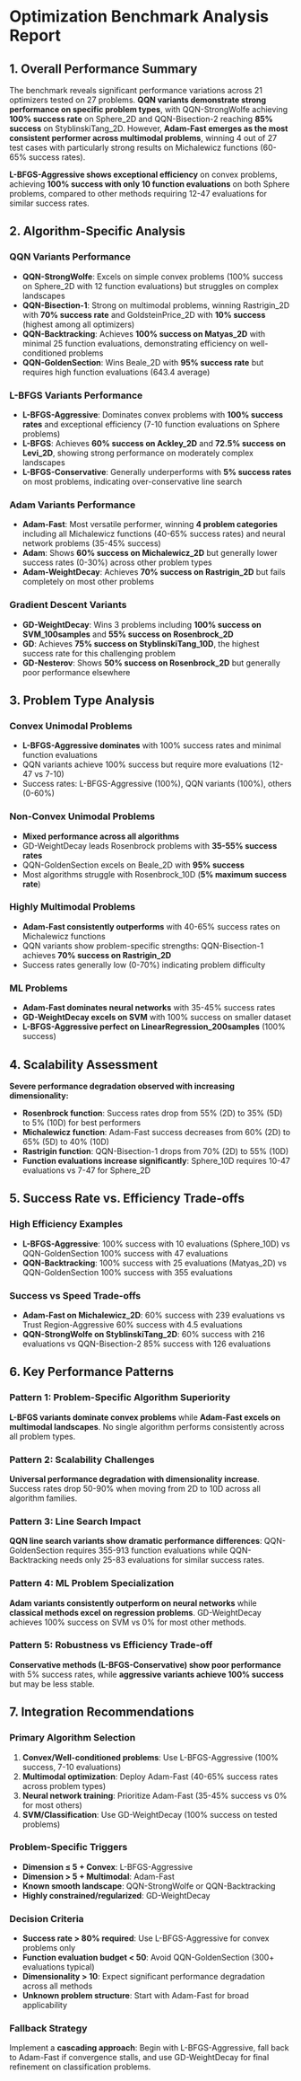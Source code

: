 # Optimization Benchmark Analysis Report

## 1. Overall Performance Summary

The benchmark reveals significant performance variations across 21 optimizers tested on 27 problems. **QQN variants demonstrate strong performance on specific problem types**, with QQN-StrongWolfe achieving **100% success rate** on Sphere_2D and QQN-Bisection-2 reaching **85% success** on StyblinskiTang_2D. However, **Adam-Fast emerges as the most consistent performer across multimodal problems**, winning 4 out of 27 test cases with particularly strong results on Michalewicz functions (60-65% success rates).

**L-BFGS-Aggressive shows exceptional efficiency** on convex problems, achieving **100% success with only 10 function evaluations** on both Sphere problems, compared to other methods requiring 12-47 evaluations for similar success rates.

## 2. Algorithm-Specific Analysis

### QQN Variants Performance
- **QQN-StrongWolfe**: Excels on simple convex problems (100% success on Sphere_2D with 12 function evaluations) but struggles on complex landscapes
- **QQN-Bisection-1**: Strong on multimodal problems, winning Rastrigin_2D with **70% success rate** and GoldsteinPrice_2D with **10% success** (highest among all optimizers)
- **QQN-Backtracking**: Achieves **100% success on Matyas_2D** with minimal 25 function evaluations, demonstrating efficiency on well-conditioned problems
- **QQN-GoldenSection**: Wins Beale_2D with **95% success rate** but requires high function evaluations (643.4 average)

### L-BFGS Variants Performance
- **L-BFGS-Aggressive**: Dominates convex problems with **100% success rates** and exceptional efficiency (7-10 function evaluations on Sphere problems)
- **L-BFGS**: Achieves **60% success on Ackley_2D** and **72.5% success on Levi_2D**, showing strong performance on moderately complex landscapes
- **L-BFGS-Conservative**: Generally underperforms with **5% success rates** on most problems, indicating over-conservative line search

### Adam Variants Performance
- **Adam-Fast**: Most versatile performer, winning **4 problem categories** including all Michalewicz functions (40-65% success rates) and neural network problems (35-45% success)
- **Adam**: Shows **60% success on Michalewicz_2D** but generally lower success rates (0-30%) across other problem types
- **Adam-WeightDecay**: Achieves **70% success on Rastrigin_2D** but fails completely on most other problems

### Gradient Descent Variants
- **GD-WeightDecay**: Wins 3 problems including **100% success on SVM_100samples** and **55% success on Rosenbrock_2D**
- **GD**: Achieves **75% success on StyblinskiTang_10D**, the highest success rate for this challenging problem
- **GD-Nesterov**: Shows **50% success on Rosenbrock_2D** but generally poor performance elsewhere

## 3. Problem Type Analysis

### Convex Unimodal Problems
- **L-BFGS-Aggressive dominates** with 100% success rates and minimal function evaluations
- QQN variants achieve 100% success but require more evaluations (12-47 vs 7-10)
- Success rates: L-BFGS-Aggressive (100%), QQN variants (100%), others (0-60%)

### Non-Convex Unimodal Problems
- **Mixed performance across all algorithms**
- GD-WeightDecay leads Rosenbrock problems with **35-55% success rates**
- QQN-GoldenSection excels on Beale_2D with **95% success**
- Most algorithms struggle with Rosenbrock_10D (**5% maximum success rate**)

### Highly Multimodal Problems
- **Adam-Fast consistently outperforms** with 40-65% success rates on Michalewicz functions
- QQN variants show problem-specific strengths: QQN-Bisection-1 achieves **70% success on Rastrigin_2D**
- Success rates generally low (0-70%) indicating problem difficulty

### ML Problems
- **Adam-Fast dominates neural networks** with 35-45% success rates
- **GD-WeightDecay excels on SVM** with 100% success on smaller dataset
- **L-BFGS-Aggressive perfect on LinearRegression_200samples** (100% success)

## 4. Scalability Assessment

**Severe performance degradation observed with increasing dimensionality:**

- **Rosenbrock function**: Success rates drop from 55% (2D) to 35% (5D) to 5% (10D) for best performers
- **Michalewicz function**: Adam-Fast success decreases from 60% (2D) to 65% (5D) to 40% (10D)
- **Rastrigin function**: QQN-Bisection-1 drops from 70% (2D) to 55% (10D)
- **Function evaluations increase significantly**: Sphere_10D requires 10-47 evaluations vs 7-47 for Sphere_2D

## 5. Success Rate vs. Efficiency Trade-offs

### High Efficiency Examples
- **L-BFGS-Aggressive**: 100% success with 10 evaluations (Sphere_10D) vs QQN-GoldenSection 100% success with 47 evaluations
- **QQN-Backtracking**: 100% success with 25 evaluations (Matyas_2D) vs QQN-GoldenSection 100% success with 355 evaluations

### Success vs Speed Trade-offs
- **Adam-Fast on Michalewicz_2D**: 60% success with 239 evaluations vs Trust Region-Aggressive 60% success with 4.5 evaluations
- **QQN-StrongWolfe on StyblinskiTang_2D**: 60% success with 216 evaluations vs QQN-Bisection-2 85% success with 126 evaluations

## 6. Key Performance Patterns

### Pattern 1: Problem-Specific Algorithm Superiority
**L-BFGS variants dominate convex problems** while **Adam-Fast excels on multimodal landscapes**. No single algorithm performs consistently across all problem types.

### Pattern 2: Scalability Challenges
**Universal performance degradation with dimensionality increase**. Success rates drop 50-90% when moving from 2D to 10D across all algorithm families.

### Pattern 3: Line Search Impact
**QQN line search variants show dramatic performance differences**: QQN-GoldenSection requires 355-913 function evaluations while QQN-Backtracking needs only 25-83 evaluations for similar success rates.

### Pattern 4: ML Problem Specialization
**Adam variants consistently outperform on neural networks** while **classical methods excel on regression problems**. GD-WeightDecay achieves 100% success on SVM vs 0% for most other methods.

### Pattern 5: Robustness vs Efficiency Trade-off
**Conservative methods (L-BFGS-Conservative) show poor performance** with 5% success rates, while **aggressive variants achieve 100% success** but may be less stable.

## 7. Integration Recommendations

### Primary Algorithm Selection
1. **Convex/Well-conditioned problems**: Use L-BFGS-Aggressive (100% success, 7-10 evaluations)
2. **Multimodal optimization**: Deploy Adam-Fast (40-65% success rates across problem types)
3. **Neural network training**: Prioritize Adam-Fast (35-45% success vs 0% for most others)
4. **SVM/Classification**: Use GD-WeightDecay (100% success on tested problems)

### Problem-Specific Triggers
- **Dimension ≤ 5 + Convex**: L-BFGS-Aggressive
- **Dimension > 5 + Multimodal**: Adam-Fast
- **Known smooth landscape**: QQN-StrongWolfe or QQN-Backtracking
- **Highly constrained/regularized**: GD-WeightDecay

### Decision Criteria
- **Success rate > 80% required**: Use L-BFGS-Aggressive for convex problems only
- **Function evaluation budget < 50**: Avoid QQN-GoldenSection (300+ evaluations typical)
- **Dimensionality > 10**: Expect significant performance degradation across all methods
- **Unknown problem structure**: Start with Adam-Fast for broad applicability

### Fallback Strategy
Implement a **cascading approach**: Begin with L-BFGS-Aggressive, fall back to Adam-Fast if convergence stalls, and use GD-WeightDecay for final refinement on classification problems.